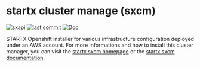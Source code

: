 # startx cluster manage (sxcm)

![sxapi](https://img.shields.io/badge/latest-v0.0.4-blue.svg) [![last commit](https://img.shields.io/github/last-commit/startxfr/sxcm.svg)](https://github.com/startxfr/sxcm) [![Doc](https://readthedocs.org/projects/sxcm/badge)](https://sxcm.readthedocs.io)

STARTX Openshift installer for various infrastructure configuration deployed under an AWS account.
For more informations and how to install this cluster manager, you can visit the [startx sxcm homepage](https://startxfr.github.io/sxcm) or the [startx sxcm documentation](https://sxcm.readthedocs.io).
